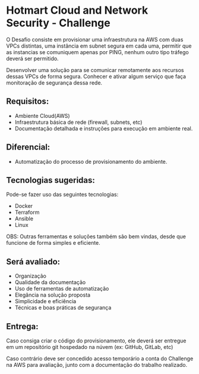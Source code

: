 # Hotmart Cloud and Network Security - Challenge

O Desafio consiste em provisionar uma infraestrutura na AWS com duas VPCs distintas, uma instância em subnet segura em cada uma, permitir que as instancias se comuniquem apenas por PING, nenhum outro tipo tráfego deverá ser permitido.

Desenvolver uma solução para se comunicar remotamente aos recursos dessas VPCs de forma segura.
Conhecer e ativar algum serviço que faça monitoração de segurança dessa rede.

## Requisitos:

* Ambiente Cloud(AWS)
* Infraestrutura básica de rede (firewall, subnets, etc)
* Documentação detalhada e instruções para execução em ambiente real.

## Diferencial:
* Automatização do processo de provisionamento do ambiente.

## Tecnologias sugeridas:

Pode-se fazer uso das seguintes tecnologias:

* Docker
* Terraform
* Ansible
* Linux

OBS: Outras ferramentas e soluções também são bem vindas, desde que funcione de forma simples e eficiente.

## Será avaliado:

* Organização
* Qualidade da documentação
* Uso de ferramentas de automatização
* Elegância na solução proposta
* Simplicidade e eficiência
* Técnicas e boas práticas de segurança

## Entrega:

Caso consiga criar o código do provisionamento, ele deverá ser entregue em um repositório git hospedado na núvem (ex: GitHub, GitLab, etc)

Caso contrário deve ser concedido acesso temporário a conta do Challenge na AWS para avaliação, junto com a documentação do trabalho realizado.
